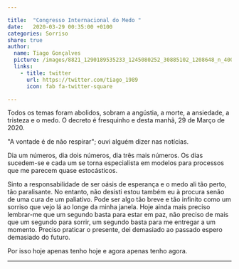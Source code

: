 ```yaml
---

title:  "Congresso Internacional do Medo "
date:   2020-03-29 00:35:00 +0100
categories: Sorriso
share: true
author:
  name: Tiago Gonçalves
  picture: /images/8821_1290189535233_1245080252_30885102_1208648_n_400x400.jpg
  links:
    - title: twitter
      url: https://twitter.com/tiago_1989
      icon: fab fa-twitter-square

---
```

Todos os temas foram abolidos, sobram a angústia, a morte, a ansiedade, a tristeza e o medo. O decreto é fresquinho e desta manhã, 29 de Março de 2020.

"A vontade é de não respirar"; ouvi alguém dizer nas notícias.

Dia um números, dia dois números, dia três mais números. Os dias sucedem-se e cada um se torna especialista em modelos para processos que me parecem quase estocásticos.

Sinto a responsabilidade de ser oásis de esperança e o medo ali tão perto, tão paralisante. No entanto, não desisti estou também eu à procura senão de uma cura de  um paliativo. Pode ser algo tão breve e tão infinito como um sorriso que vejo lá ao longe da minha janela. Hoje ainda mais preciso lembrar-me que um segundo basta para estar em paz, não preciso de mais que um segundo para sorrir, um segundo basta para me entregar a um momento. Preciso praticar o presente, dei demasiado ao passado espero demasiado do futuro.

Por isso hoje apenas tenho hoje e agora apenas tenho agora.



---
